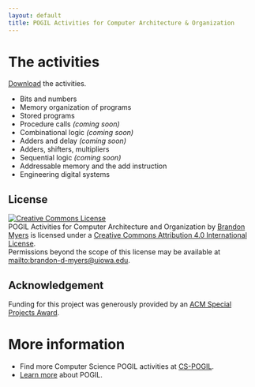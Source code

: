 ```yaml
---
layout: default
title: POGIL Activities for Computer Architecture & Organization
---
```


# The activities

[Download](https://iowa-my.sharepoint.com/:f:/g/personal/bdmyers_uiowa_edu/Eruf6jcdgYRHnHdkB4_84ioBAFi6fX7CMHCu5TVWLnCtBw) the activities.

* Bits and numbers
* Memory organization of programs
* Stored programs
* Procedure calls _(coming soon)_
* Combinational logic _(coming soon)_
* Adders and delay _(coming soon)_
* Adders, shifters, multipliers
* Sequential logic _(coming soon)_
* Addressable memory and the add instruction
* Engineering digital systems

## License

<a rel="license" href="http://creativecommons.org/licenses/by/4.0/"><img alt="Creative Commons License" style="border-width:0" src="https://i.creativecommons.org/l/by/4.0/88x31.png" /></a><br /><span xmlns:dct="http://purl.org/dc/terms/" property="dct:title">POGIL Activities for Computer Architecture and Organization</span> by <a xmlns:cc="http://creativecommons.org/ns#" href="https://bmyerz.github.io/pogil-for-computer-organization" property="cc:attributionName" rel="cc:attributionURL">Brandon Myers</a> is licensed under a <a rel="license" href="http://creativecommons.org/licenses/by/4.0/">Creative Commons Attribution 4.0 International License</a>.<br />Permissions beyond the scope of this license may be available at <a xmlns:cc="http://creativecommons.org/ns#" href="mailto:brandon-d-myers@uiowa.edu" rel="cc:morePermissions">mailto:brandon-d-myers@uiowa.edu</a>.

## Acknowledgement

Funding for this project was generously provided by an [ACM Special Projects Award](https://sigcse.org/sigcse/programs/special/awards).

# More information

* Find more Computer Science POGIL activities at [CS-POGIL](http://cspogil.org/Home).
* [Learn more](https://pogil.org/) about POGIL.



